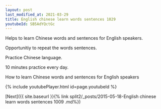 ```yaml
---
layout: post
last_modified_at: 2021-03-29
title: English chinese learn words sentences 1029 
youtubeId: SB5AdYQctGc
---
```

 
 
Helps to learn Chinese words and sentences for English speakers.

Opportunitiy to repeat the words sentences. 

Practice Chinese language. 
 
10 minutes practice every day. 
 
How to learn Chinese words and sentences for English speakers 
 
{% include youtubePlayer.html id=page.youtubeId %}
 
 
[Next]({{ site.baseurl }}{% link  split2/_posts/2015-05-18-English chinese learn words sentences 1009 .md%})
 
